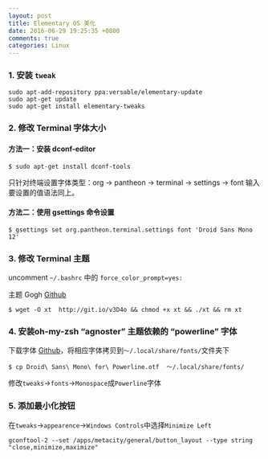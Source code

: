 ```yaml
---
layout: post
title: Elementary OS 美化
date: 2016-06-29 19:25:35 +0800
comments: true
categories: Linux
---
```


### 1. 安装 `tweak`

```
sudo apt-add-repository ppa:versable/elementary-update
sudo apt-get update
sudo apt-get install elementary-tweaks
```

### 2. 修改 Terminal 字体大小

#### 方法一：安装 dconf-editor

```
$ sudo apt-get install dconf-tools
```

只针对终端设置字体类型：org -> pantheon -> terminal -> settings -> font 输入要设置的值语法同上。

#### 方法二：使用 gsettings 命令设置

```
$ gsettings set org.pantheon.terminal.settings font 'Droid Sans Mono 12'
```

### 3. 修改 Terminal 主题
uncomment `~/.bashrc` 中的 `force_color_prompt=yes:`

主题 Gogh [Github](https://github.com/Mayccoll/Gogh)

```
$ wget -O xt  http://git.io/v3D4o && chmod +x xt && ./xt && rm xt
```

### 4. 安装oh-my-zsh “agnoster” 主题依赖的 “powerline” 字体
下载字体 [Github](https://github.com/powerline/fonts)，将相应字体拷贝到`～/.local/share/fonts/`文件夹下

```
$ cp Droid\ Sans\ Mono\ for\ Powerline.otf  ～/.local/share/fonts/
```
修改`tweaks`->`fonts`->`Monospace`成`Powerline`字体 

### 5. 添加最小化按钮
 在`tweaks`->`appearence`->`Windows Controls`中选择`Minimize Left`

```
gconftool-2 --set /apps/metacity/general/button_layout --type string "close,minimize,maximize"
```

